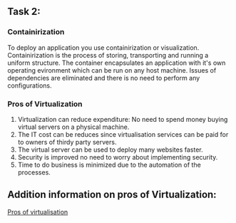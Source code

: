 ## Task 2: 
### Containirization
To deploy an application you use containirization or visualization.
Containirization is the process of storing, transporting and running a uniform structure. 
The container encapsulates an application with it's own operating evironment which can be run on any host machine.
Issues of dependencies are eliminated and there is no need to perform any configurations.
### Pros of Virtualization
1. Virtualization can reduce expenditure: No need to spend money buying virtual servers on a physical machine.
2. The IT cost can be reduces since virtualisation services can be paid for to owners of thirdy party servers.
3. The virtual server can be used to deploy many websites faster.
4. Security is improved no need to worry about implementing security.
5. Time to do business is minimized due to the automation of the processes.
## Addition information on pros of Virtualization:
[Pros of virtualisation](https://flowpsychology.com/14-pros-and-cons-of-virtualization/)